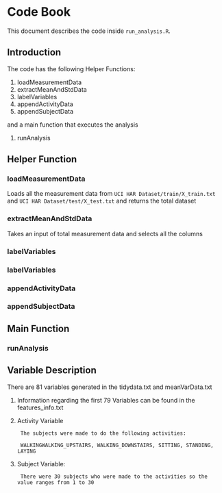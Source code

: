 # Code Book

This document describes the code inside `run_analysis.R`.

## Introduction

The code has the following Helper Functions:

1. loadMeasurementData
2. extractMeanAndStdData
3. labelVariables
4. appendActivityData
5. appendSubjectData

and a main function that executes the analysis

1. runAnalysis

## Helper Function

### loadMeasurementData
Loads all the measurement data from `UCI HAR Dataset/train/X_train.txt` and `UCI HAR Dataset/test/X_test.txt` and returns the total dataset

### extractMeanAndStdData
Takes an input of total measurement data and selects all the columns

### labelVariables

### labelVariables

### appendActivityData

### appendSubjectData

## Main Function

### runAnalysis

## Variable Description
There are 81 variables generated in the tidydata.txt and meanVarData.txt

1. Information regarding the first 79 Variables can be found in the features_info.txt
2. Activity Variable

        The subjects were made to do the following activities:
         
        WALKINGWALKING_UPSTAIRS, WALKING_DOWNSTAIRS, SITTING, STANDING, LAYING
        
3. Subject Variable:

        There were 30 subjects who were made to the activities so the value ranges from 1 to 30

